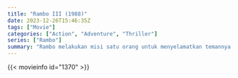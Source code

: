 ```yaml
---
title: "Rambo III (1988)"
date: 2023-12-26T15:46:35Z
tags: ["Movie"]
categories: ["Action", "Adventure", "Thriller"]
series: ["Rambo"]
summary: "Rambo melakukan misi satu orang untuk menyelamatkan temannya Kolonel Trautman dari cengkeraman pasukan Soviet yang menyerang di Afghanistan."
---
```


<mux-player stream-type="on-demand"
src="https://kp3d-my.sharepoint.com/personal/ryoo_kp3d_onmicrosoft_com/_layouts/15/download.aspx?share=Edgm47LqsgtKl5xWcVTrDVkBc2wxftud0CIYVr9-vakKTg" prefer-playback="mse" controls>

</mux-player>


{{< movieinfo id="1370" >}}

<script src="https://cdn.jsdelivr.net/npm/@mux/mux-player"></script>

 <script type="application/ld+json ">
{
"@context": "https://schema.org/",
"@type": "VideoObject",
"name": "Rambo III (1988)",
"contentUrl": "https://stream.mux.com/tvCIcjIyDo5YNzAblI6Ldtr02pBmpUKLsNCUCx1z1tjo.m3u8",
"thumbnailUrl": "https://www.themoviedb.org/t/p/original/7MQVmsC7i6Z5tnKxQC62zBKU3Dx.jpg?width=314&fit_mode=preserve&time=25",
"uploadDate": "2023-12-18T18:45:11Z",
}

</script>